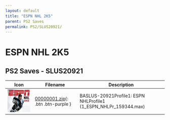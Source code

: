 ```yaml
---
layout: default
title: "ESPN NHL 2K5"
parent: PS2 Saves
permalink: PS2/SLUS20921/
---
```

# ESPN NHL 2K5

## PS2 Saves - SLUS20921

| Icon | Filename | Description |
|------|----------|-------------|
| ![ESPN NHL 2K5](icon0.png) | [00000001.zip](00000001.zip){: .btn .btn-purple } | BASLUS-20921Profile1: ESPN NHLProfile1 (1_ESPN_NHLPr_159344.max) |

